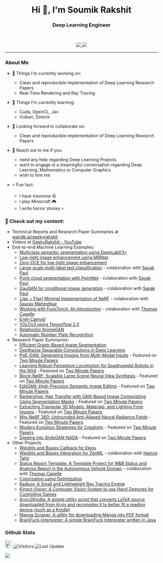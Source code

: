 <!-- Title -->
<h1 align="center">Hi 👋, I'm Soumik Rakshit</h1>
<h3 align="center">Deep Learning Engineer</h3>
<!-- End -->

<br>

<!-- Contacts -->
<p align="center">
   
   <a href="https://www.linkedin.com/in/soumikrakshit/">
      <img src="https://img.shields.io/badge/LinkedIn-Soumik--Rakshit-informational?style=for-the-badge&labelColor=black&logo=linkedin&logoColor=0077b5&&color=0077b5"/>
  </a>
   
<!--    <a href="mailto:19soumik.rakshit96@gmail.com">
  <img src="https://img.shields.io/badge/Gmail-19soumik.rakshit96@gmail.com-informational?style=for-the-badge&labelColor=black&logoColor=d14836&logo=gmail&color=d14836"/>
  </a> -->
  
  <a href="https://twitter.com/soumikRakshit96">
  <img src="https://img.shields.io/badge/Twitter-@soumikRakshit96-informational?style=for-the-badge&labelColor=black&logo=twitter&logoColor=#1DA1F2&color=1da1f2">
  </a>
</p>
<!-- End -->

---

<!-- about-me -->
### About Me

- 🔭 Things I'm currently working on:
   - Clean and reproducible implementation of Deep Learning Research Papers
   - Real-Time Rendering and Ray Tracing

- 🌱 Things I’m currently learning:
   - Cuda, OpenCL, Jax
   - Vulkan, Directx

- 👬 Looking forward to collaborate on:
   - Clean and reproducible implementation of Deep Learning Research Papers

- 💬 Reach out to me if you:
   - need any help regarding Deep Learning Projects
   - want to engage in a meaningful conversation regarding Deep Learning, Mathematics or Computer Graphics 
   - wish to hire me

- ⚡ Fun fact:
   - I have insomnia 😵
   - I play Minecraft 🎮
   - I write horror stories 💀
<!-- about-me-end -->

<!-- content -->
### 📘 Check out my content:

- Technical Reports and Research Paper Summaries at [wandb.ai/geekyrakshit](https://wandb.ai/geekyrakshit)
- Videos at [GeekyRakshit - YouTube](https://www.youtube.com/channel/UC968ESa0PKiJl9e3CyIRFZQ)
- End-to-end Machine Learning Examples:
   - [Multiclass semantic segmentation using DeepLabV3+](https://keras.io/examples/)
   - [Low-light image enhancement using MIRNet](https://keras.io/examples/vision/mirnet/)
   - [Zero-DCE for low-light image enhancement](https://keras.io/examples/vision/zero_dce/)
   - [Large-scale multi-label text classification](https://keras.io/examples/nlp/multi_label_classification/) - colaboration with [Sayak Paul](https://github.com/sayakpaul)
   - [Point cloud segmentation with PointNet](https://keras.io/examples/vision/pointnet_segmentation/) - colaboration with [Sayak Paul](https://github.com/sayakpaul)
   - [GauGAN for conditional image generation](https://keras.io/examples/generative/gaugan/) - colaboration with [Sayak Paul](https://github.com/sayakpaul)
   - [[Jax + Flax] Minimal Implementation of NeRF](https://wandb.ai/wandb/nerf-jax/reports/Implementing-NeRF-in-JAX--VmlldzoxODA2NDk2) - colaboration with [Saurav Maheshkar](https://wandb.ai/sauravm)
   - [Working with FuncTorch: An Introduction](https://wandb.ai/functorch-examples/functorch-examples/reports/Working-with-FuncTorch-An-Introduction--VmlldzoxNzMxNDI1) - colaboration with [Thomas Capelle](https://github.com/tcapelle)
   - [Enet-Camvid](https://soumik12345.github.io/blog/computervision/deeplearning/pytorch/segmentation/2020/05/05/enet-camvid.html)
   - [YOLOv3 using Tensorflow 2.0](https://soumik12345.github.io/blog/computervision/deeplearning/tensorflow2/2020/04/13/yolo-v3-using-tensorflow-2-0.html)
   - [Relativistic AnimeGAN](https://soumik12345.github.io/blog/computervision/deeplearning/gan/anime/keras/python/tensorflow/2019/07/22/relativistic-anime-gan.html)
   - [Automatic Number Plate Recognition](https://soumik12345.github.io/blog/computervision/deeplearning/anpr/numberplate/convolution/recurrent/keras/python/tensorflow/2020/04/13/anpr.html)
- Research Paper Summaries:
   - [Efficient Graph-Based Image Segmentation](https://soumik12345.github.io/blog/computervision/segmentation/maths/python/2020/09/17/efficient-graph-based-image-segmentation.html)
   - [Depthwise Separable Convolutions in Deep Learning](https://soumik12345.github.io/blog/cnn/computervision/convolution/deeplearning/2019/10/19/depthwise-seperable-convolution.html)
   - [PoE-GAN: Generating Images from Multi-Modal Inputs](https://wandb.ai/geekyrakshit/poegan/reports/PoE-GAN-Generating-Images-from-Multi-Modal-Inputs--VmlldzoxNTA5MzUx?galleryTag=computer-vision) - Featured on [Two Minute Papers](https://www.youtube.com/watch?v=eaSTGOgO-ss&t=1s)
   - [Learning Robust Perceptive Locomotion for Quadrupedal Robots in the Wild](https://wandb.ai/geekyrakshit/robust-perception-locomotion/reports/Learning-Robust-Perceptive-Locomotion-for-Quadrupedal-Robots-in-the-Wild--VmlldzoxNjI0NjUy) - Featured on [Two Minute Papers](https://www.youtube.com/watch?v=XM-rKTOyD_k)
   - [Block-NeRF: Scalable Large Scene Neural View Synthesis](https://wandb.ai/geekyrakshit/block-nerf/reports/Block-NeRF-Scalable-Large-Scene-Neural-View-Synthesis--VmlldzoxNjIyMzI4) - Featured on [Two Minute Papers](https://www.youtube.com/watch?v=8AZhcnWOK7M&t=11s)
   - [EditGAN: High-Precision Semantic Image Editing](https://wandb.ai/geekyrakshit/editgan/reports/EditGAN-High-Precision-Semantic-Image-Editing--VmlldzoxNzc1MDYw) - Featured on [Two Minute Papers](https://www.youtube.com/watch?v=cS4jCvzey-4)
   - [Barbershop: Hair Transfer with GAN-Based Image Compositing Using Segmentation Masks](https://wandb.ai/geekyrakshit/barbershop/reports/Barbershop-Hair-Transfer-with-GAN-Based-Image-Compositing-Using-Segmentation-Masks--VmlldzoxNzk0OTY3) - Featured on [Two Minute Papers](https://www.youtube.com/watch?v=YNY_ZEuDncM)
   - [Extracting Triangular 3D Models, Materials, and Lighting From Images](https://wandb.ai/geekyrakshit/Extracting%20Triangular%203D%20Models/reports/Extracting-Triangular-3D-Models-Materials-and-Lighting-From-Images--VmlldzoxOTQ2MDEy) - Featured on [Two Minute Papers](https://www.youtube.com/watch?v=5j8I7V6blqM)
   - [Mip-NeRF 360: Unbounded Anti-Aliased Neural Radiance Fields](https://wandb.ai/geekyrakshit/mip-nerf-360/reports/Mip-NeRF-360-Unbounded-Anti-Aliased-Neural-Radiance-Fields--VmlldzoxOTc4Mjk4?utm_source=youtube&utm_medium=video&utm_campaign=2mp&utm_content=Mip-NeRF) - Featured on [Two Minute Papers](https://www.youtube.com/watch?v=N-Pf9lCFi4E)
   - [Modern Evolution Strategies for Creativity](https://wandb.ai/geekyrakshit/es-clip/reports/Modern-Evolution-Strategies-for-Creativity--VmlldzoyMDU3NTQ2?galleryTag=tmp) - Featured on [Two Minute Papers](https://www.youtube.com/watch?v=a0ubtHxj1UA)
   - [Digging into StyleGAN-NADA](https://wandb.ai/geekyrakshit/stylegan-nada/reports/Digging-into-StyleGAN-NADA--VmlldzoyMjA5MDU1) - Featured on [Two Minute Papers](https://www.youtube.com/watch?v=MO2K0JXAedM)
- Other Projects:
   - [Weights and Biases Callback for Elegy](https://github.com/poets-ai/elegy/pull/220)
   - [Weights and Biases Integration for ZenML](https://github.com/zenml-io/zenml/pull/518) - colaboration with [Hamza Tahir](https://github.com/htahir1)
   - [Status Report Template: A Template Project for W&B Status and Analysis Report in the Autonomous Vehicle Domain](https://github.com/soumik12345/Wandb-Status-Report-Template) - colaboration with [Thomas Capelle](https://github.com/tcapelle)
   - [Colorization using Optimization](https://github.com/soumik12345/colorization-using-optimization)
   - [Radium: A Small and Lightweight Ray Tracing Engine](https://github.com/soumik12345/Radium)
   - [Kinect-Vision: A Computer Vision System to use Hand Gestures for Controlling Games](https://github.com/soumik12345/Kinect-Vision)
   - [Arxiv2Kindle: A simple utility script that converts LaTeX source downloaded from Arxiv and recompiles it to better fit a reading device (such as a Kindle)](https://github.com/soumik12345/Arxiv2Kindle)
   - [Manga Scraper: A utility for downloading Manga into PDF format](https://github.com/soumik12345/Manga-Scraper)
   - [BrainFuck-Interpreter: A simple BrainFuck Interpreter written in Java](https://github.com/soumik12345/BrainFuck-Interpreter)
<!-- content-end -->

### Github Stats

<p>
   <a href="https://img.shields.io/github/followers/soumik12345?label=Follow&style=social">
      <img alt="Coverage" src="https://img.shields.io/github/followers/soumik12345?label=Follow&style=social" height="25">
   </a>
   <img alt="Visitors" src="https://komarev.com/ghpvc/?username=soumik12345&style=flat&labelColor=black&logo=github&label=PROFILE+VIEWS&color=29bf12">
   <img alt="Last Update" src="https://img.shields.io/github/last-commit/soumik12345/soumik12345?logo=markdown&label=LAST+UPDATE&color=29bf12&style=flat">
</p>

![](https://github-readme-stats.vercel.app/api?username=soumik12345&count_private=true&show_icons=true&count_private=true)
